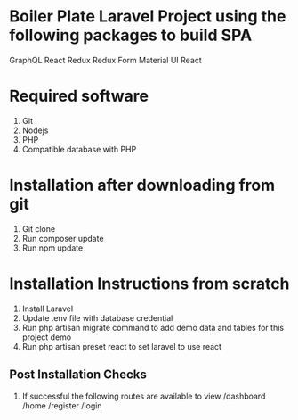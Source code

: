 # Boiler Plate Laravel Project using the following packages to build SPA

GraphQL
React
Redux
Redux Form
Material UI React

# Required software
1) Git
2) Nodejs
3) PHP
4) Compatible database with PHP

# Installation after downloading from git
1) Git clone
2) Run composer update
3) Run npm update

# Installation Instructions from scratch
1) Install Laravel
2) Update .env file with database credential
3) Run php artisan migrate command to add demo data and tables for this project demo
4) Run php artisan preset react to set laravel to use react

## Post Installation Checks
1) If successful the following routes are available to view
  /dashboard
  /home
  /register
  /login